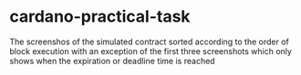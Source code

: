 # cardano-practical-task

The screenshos of the simulated contract  sorted according to the order of block execution with an exception of the first three screenshots which only shows when the expiration or deadline time is reached
